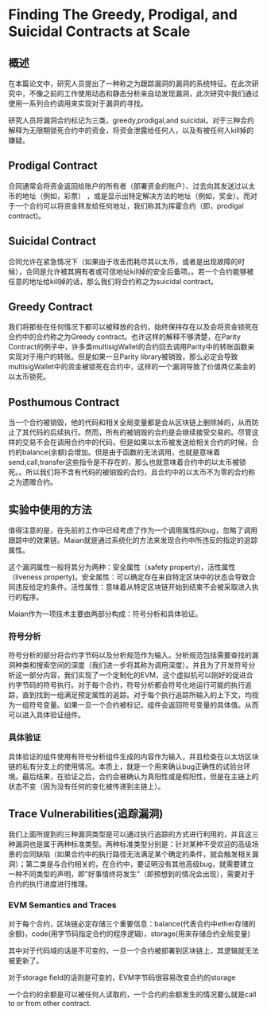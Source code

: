 # Finding The Greedy, Prodigal, and Suicidal Contracts at Scale

## 概述

在本篇论文中，研究人员提出了一种称之为跟踪漏洞的漏洞的系统特征。在此次研究中，不像之前的工作使用动态和静态分析来自动发现漏洞，此次研究中我们通过使用一系列合约调用来实现对于漏洞的寻找。

研究人员将漏洞合约标记为三类，greedy,prodigal,and suicidal。对于三种合约解释为无限期锁死合约中的资金，将资金泄露给任何人，以及有被任何人kill掉的嫌疑。

## Prodigal Contract

合同通常会将资金返回给账户的所有者（部署资金的账户）、过去向其发送过以太币的地址（例如，彩票） ，或是显示出特定解决方法的地址（例如，奖金）。而对于一个合约可以将资金转发给任何地址，我们称其为挥霍合约（即，prodigal contract)。

## Suicidal Contract

合同允许在紧急情况下（如果由于攻击而耗尽其以太币，或者是出现故障的时候），合同是允许被其拥有者或可信地址kill掉的安全后备项。。若一个合约能够被任意的地址给kill掉的话，那么我们将合约称之为suicidal contract。

## Greedy Contract

我们将那些在任何情况下都可以被释放的合约，始终保持存在以及会将资金锁死在合约中的合约称之为Greedy contract。也许这样的解释不够清楚，在Parity Contract的例子中，许多类multisigWallet的合约回去调用Parity中的转账函数来实现对于用户的转账。但是如果一旦Parity library被销毁，那么必定会导致multisigWallet中的资金被锁死在合约中，这样的一个漏洞导致了价值两亿美金的以太币锁死。

## Posthumous Contract

当一个合约被销毁，他的代码和相关全局变量都是会从区块链上删除掉的，从而防止了其代码的后续执行。然而，所有的被销毁的合约是会继续接受交易的。尽管这样的交易不会在调用合约中的代码，但是如果以太币被发送给相关合约的时候，合约的balance(余额)会增加。但是由于函数的无法调用，也就是意味着send,call,transfer这些指令是不存在的，那么也就意味着合约中的以太币被锁死。。所以我们将不含有代码的被销毁的合约，且合约中的以太币不为零的合约称之为遗赠合约。

## 实验中使用的方法

值得注意的是，在先前的工作中已经考虑了作为一个调用属性的bug，忽略了调用跟踪中的效果链。Maian就是通过系统化的方法来发现合约中所违反的指定的追踪属性。

这个漏洞属性一般将其分为两种：安全属性（safety property)，活性属性（liveness property)。安全属性：可以确定存在来自特定区块中的状态会导致合同违反给定的条件。活性属性：意味着从特定区块链开始到结束不会被采取进入执行的程序。

Maian作为一项技术主要由两部分构成：符号分析和具体验证。

### 符号分析

符号分析的部分将合约字节码以及分析规范作为输入。分析规范包括需要查找的漏洞种类和搜索空间的深度（我们进一步将其称为调用深度）。并且为了开发符号分析这一部分内容，我们实现了一个定制化的EVM，这个虚拟机可以刚好的促进合约字节码的符号执行。对于每个合约，符号分析都会符号化地运行可能的执行追踪，直到找到一组满足预定属性的追踪。对于每个执行追踪所输入的上下文，均视为一组符号变量。如果一旦一个合约被标记，组件会返回符号变量的具体值。从而可以进入具体验证组件。

### 具体验证

具体验证的组件使用有符号分析组件生成的内容作为输入，并且检查在以太坊区块链的私有分支上的使用情况。本质上，就是一个用来确认bug正确性的试验台环境。最后结果，在验证之后，合约会被确认为真阳性或是假阳性，但是在主链上的状态不变（因为没有任何的变化被传递到主链上）。

## Trace Vulnerabilities(追踪漏洞)

我们上面所提到的三种漏洞类型是可以通过执行追踪的方式进行利用的，并且这三种漏洞也是属于两种标准类型。两种标准类型分别是：针对某种不受欢迎的高级场景的合同缺陷（如果合约中的执行路径无法满足某个确定的条件，就会触发相关漏洞）；第二类是与合约相关的，在合约中，要证明没有其他高级bug，就需要建立一种不同类型的声明，即"好事情终将发生"（即预想到的情况会出现），需要对于合约的执行进度进行推理。

### EVM Semantics and Traces

对于每个合约，区块链必定存储三个重要信息：balance(代表合约中ether存储的余额)，code(用字节码指定合约的程序逻辑)，storage(用来存储合约全局变量)

其中对于代码域的话是不可变的，一旦一个合约被部署到区块链上，其逻辑就无法被更新了。

对于storage field的话则是可变的，EVM字节码很容易改变合约的storage

一个合约的余额是可以被任何人读取的，一个合约的余额发生的情况要么就是call to or from other contract.